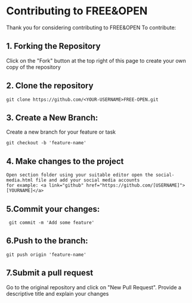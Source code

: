 # Contributing to FREE&OPEN
Thank you for considering contributing to FREE&OPEN 
To contribute:

## 1. Forking the Repository
Click on the "Fork" button at the top right of this page to create your own copy of the repository

## 2. Clone the repository 
```
git clone https://github.com/<YOUR-USERNAME>FREE-OPEN.git
```

## 3. Create a New Branch:
 Create a new branch for your feature or task
```
git checkout -b 'feature-name'
```
## 4. Make changes to the project
```
Open section folder using your suitable editor open the social-media.html file and add your social media accounts
for example: <a link="github" href="https://github.com/[USERNAME]">[YOURNAME]</a>
```
## 5.Commit your changes:
```
 git commit -m 'Add some feature'
 ```
 ## 6.Push to the branch: 
 ```
 git push origin 'feature-name'
 ```
 ## 7.Submit a pull request
 Go to the original repository and click on "New Pull Request". Provide a descriptive title and explain your changes
